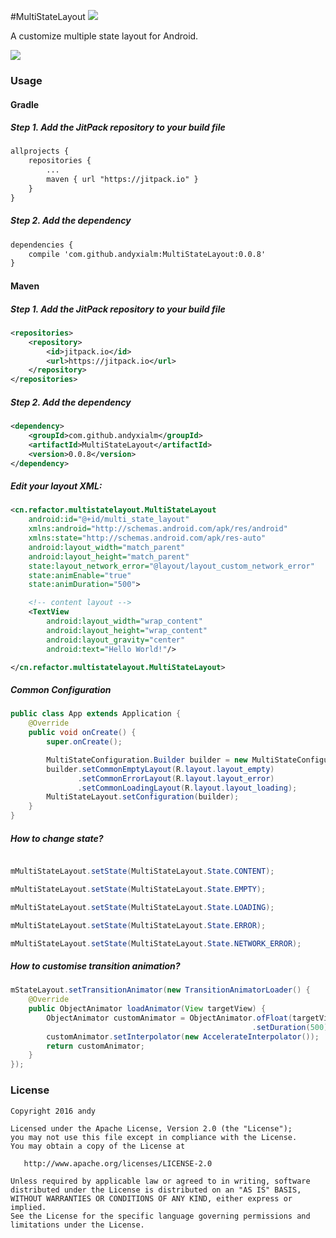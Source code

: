 #MultiStateLayout
[![](https://jitpack.io/v/andyxialm/MultiStateLayout.svg)](https://jitpack.io/#andyxialm/MultiStateLayout)


A customize multiple state layout for Android.

![](https://github.com/andyxialm/MultiStateLayout/blob/master/art/screenshot.gif?raw=true)
### Usage

#### Gradle
##### Step 1. Add the JitPack repository to your build file
~~~ xml
allprojects {
    repositories {
        ...
        maven { url "https://jitpack.io" }
    }
}
~~~

##### Step 2. Add the dependency
~~~ xml
dependencies {
    compile 'com.github.andyxialm:MultiStateLayout:0.0.8'
}
~~~

#### Maven
##### Step 1. Add the JitPack repository to your build file
~~~ xml
<repositories>
	<repository>
	    <id>jitpack.io</id>
	    <url>https://jitpack.io</url>
	</repository>
</repositories>
~~~

##### Step 2. Add the dependency
~~~ xml
<dependency>
    <groupId>com.github.andyxialm</groupId>
    <artifactId>MultiStateLayout</artifactId>
    <version>0.0.8</version>
</dependency>
~~~

##### Edit your layout XML:

~~~ xml
<cn.refactor.multistatelayout.MultiStateLayout
    android:id="@+id/multi_state_layout"
    xmlns:android="http://schemas.android.com/apk/res/android"
    xmlns:state="http://schemas.android.com/apk/res-auto"
    android:layout_width="match_parent"
    android:layout_height="match_parent"
    state:layout_network_error="@layout/layout_custom_network_error"
    state:animEnable="true"
    state:animDuration="500">

	<!-- content layout -->
    <TextView
        android:layout_width="wrap_content"
        android:layout_height="wrap_content"
        android:layout_gravity="center"
        android:text="Hello World!"/>

</cn.refactor.multistatelayout.MultiStateLayout>
~~~

##### Common Configuration
```java
public class App extends Application {
    @Override
    public void onCreate() {
        super.onCreate();

        MultiStateConfiguration.Builder builder = new MultiStateConfiguration.Builder();
        builder.setCommonEmptyLayout(R.layout.layout_empty)
               .setCommonErrorLayout(R.layout.layout_error)
               .setCommonLoadingLayout(R.layout.layout_loading);
        MultiStateLayout.setConfiguration(builder);
    }
}
```

##### How to change state?
```java

mMultiStateLayout.setState(MultiStateLayout.State.CONTENT);

mMultiStateLayout.setState(MultiStateLayout.State.EMPTY);

mMultiStateLayout.setState(MultiStateLayout.State.LOADING);

mMultiStateLayout.setState(MultiStateLayout.State.ERROR);

mMultiStateLayout.setState(MultiStateLayout.State.NETWORK_ERROR);

```

##### How to customise transition animation?
```java
mStateLayout.setTransitionAnimator(new TransitionAnimatorLoader() {
    @Override
    public ObjectAnimator loadAnimator(View targetView) {
        ObjectAnimator customAnimator = ObjectAnimator.ofFloat(targetView, "alpha", 0.0f, 1.0f)
                                                      .setDuration(500);
        customAnimator.setInterpolator(new AccelerateInterpolator());
        return customAnimator;
    }
});
```

### License

    Copyright 2016 andy

    Licensed under the Apache License, Version 2.0 (the "License");
    you may not use this file except in compliance with the License.
    You may obtain a copy of the License at

       http://www.apache.org/licenses/LICENSE-2.0

    Unless required by applicable law or agreed to in writing, software
    distributed under the License is distributed on an "AS IS" BASIS,
    WITHOUT WARRANTIES OR CONDITIONS OF ANY KIND, either express or implied.
    See the License for the specific language governing permissions and
    limitations under the License.